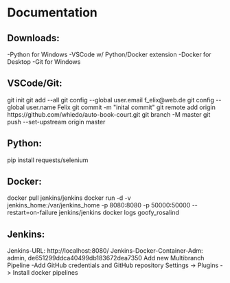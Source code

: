 <h1>Documentation</h1>

<h2>Downloads:</h2>
-Python for Windows
-VSCode w/ Python/Docker extension
-Docker for Desktop
-Git for Windows

<h2>VSCode/Git:</h2>
git init
git add --all
git config --global user.email f_elix@web.de
git config --global user.name Felix
git commit -m "inital commit"
git remote add origin https://github.com/whiedo/auto-book-court.git
git branch -M master
git push --set-upstream origin master

<h2>Python:</h2>
pip install requests/selenium

<h2>Docker:</h2>
docker pull jenkins/jenkins
docker run -d -v jenkins_home:/var/jenkins_home -p 8080:8080 -p 50000:50000 --restart=on-failure jenkins/jenkins
docker logs goofy_rosalind

<h2>Jenkins:</h2>
Jenkins-URL: http://localhost:8080/
Jenkins-Docker-Container-Adm: admin, de651299ddca40499db183672dea7350
Add new Multibranch Pipeline
-Add GitHub credentials and GitHub repository
Settings -> Plugins -> Install docker pipelines